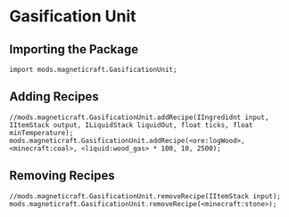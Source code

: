 # Gasification Unit

## Importing the Package
```zenscript
import mods.magneticraft.GasificationUnit;
```

## Adding Recipes
```zenscript
//mods.magneticraft.GasificationUnit.addRecipe(IIngredidnt input, IItemStack output, ILiquidStack liquidOut, float ticks, float minTemperature);
mods.magneticraft.GasificationUnit.addRecipe(<ore:logWood>, <minecraft:coal>, <liquid:wood_gas> * 100, 10, 2500);
```

## Removing Recipes
```zenscript
//mods.magneticraft.GasificationUnit.removeRecipe(IItemStack input);
mods.magneticraft.GasificationUnit.removeRecipe(<minecraft:stone>);
```
